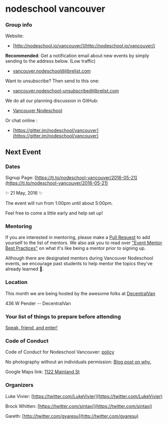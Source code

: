 nodeschool vancouver
====================

### Group info

Website:
 - [http://nodeschool.io/vancouver/](http://nodeschool.io/vancouver/)

**Recommended**: Get a notification email about new events by simply sending to the address below. (Low traffic)
 - [vancouver.nodeschool@librelist.com](mailto:vancouver.nodeschool@librelist.com)

Want to unsubscribe? Then send to this one:
 - [vancouver.nodeschool-unsubscribe@librelist.com](vancouver.nodeschool-unsubscribe@librelist.com)

We do all our planning discussion in GitHub:
 - [Vancouver Nodeschool](https://github.com/nodeschool/vancouver/issues)

Or chat online :
 - [https://gitter.im/nodeschool/vancouver](https://gitter.im/nodeschool/vancouver)

## Next Event

### Dates

Signup Page: [https://ti.to/nodeschool-vancouver/2016-05-21](https://ti.to/nodeschool-vancouver/2016-05-21)

:sparkles: 21 May, 2016 :sparkles:

The event will run from 1:00pm until about 5:00pm.

Feel free to come a little early and help set up!

### Mentoring

If you are interested in mentoring, please make a [Pull Request](https://github.com/nodeschool/vancouver/pulls) to add yourself to the list of mentors. We also ask you to read over ["Event Mentor Best Practices"](https://github.com/nodeschool/organizers/wiki/Event-Mentor-Best-Practices) on what it's like being a mentor prior to signing up. 

Although there are designated mentors during Vancouver Nodeschool events, we encourage past students to help mentor the topics they've already learned :tada:.

### Location

This month we are being hosted by the awesome folks at [DecentralVan](https://twitter.com/decentralvan)

436 W Pender -- DecentralVan

### Your list of things to prepare before attending

[Speak, friend, and enter!](https://gist.github.com/gyaresu/1848acc320e4c441d995)

### Code of Conduct

Code of Conduct for Nodeschool Vancouver: [policy](code-of-conduct.md)

No photography without an individuals permission: [Blog post on why.](https://adainitiative.org/2013/07/another-way-to-attract-women-to-conferences-photography-policies/)

Google Maps link: [1122 Mainland St](https://www.google.ca/maps/place/1122+Mainland+St,+Vancouver,+BC+V6B+5L1/@49.2752371,-123.1208496,17z/data=!3m1!4b1!4m2!3m1!1s0x548673d6fe9b862f:0x46c6e2ce937f8b89?hl=en)

### Organizers

Luke Vivier:    [https://twitter.com/LukeVivier](https://twitter.com/LukeVivier)

Brock Whitten:  [https://twitter.com/sintaxi](https://twitter.com/sintaxi)

Gareth:         [http://twitter.com/gyaresu](http://twitter.com/gyaresu)
